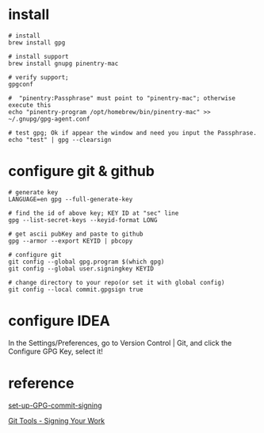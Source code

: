 # install

```shell
# install
brew install gpg

# install support
brew install gnupg pinentry-mac

# verify support;
gpgconf

#  "pinentry:Passphrase" must point to "pinentry-mac"; otherwise execute this
echo "pinentry-program /opt/homebrew/bin/pinentry-mac" >> ~/.gnupg/gpg-agent.conf

# test gpg; Ok if appear the window and need you input the Passphrase.
echo "test" | gpg --clearsign
```

# configure git & github

```shell
# generate key
LANGUAGE=en gpg --full-generate-key

# find the id of above key; KEY ID at "sec" line
gpg --list-secret-keys --keyid-format LONG

# get ascii pubKey and paste to github
gpg --armor --export KEYID | pbcopy

# configure git
git config --global gpg.program $(which gpg)
git config --global user.signingkey KEYID

# change directory to your repo(or set it with global config)
git config --local commit.gpgsign true

```

# configure IDEA

In the Settings/Preferences, go to Version Control | Git, and click the Configure GPG Key, select it!

# reference

[set-up-GPG-commit-signing](https://www.jetbrains.com/help/idea/2022.2/set-up-GPG-commit-signing.html)

[Git Tools - Signing Your Work](https://git-scm.com/book/en/v2/Git-Tools-Signing-Your-Work)
